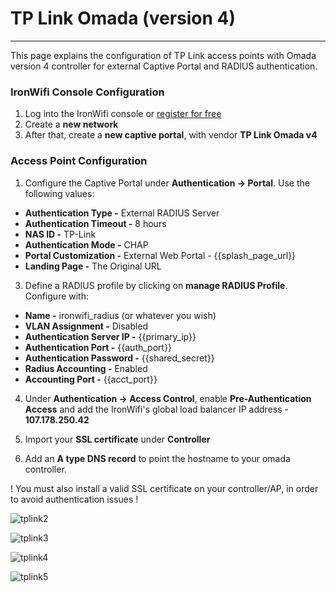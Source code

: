 # **TP Link Omada (version 4)**

---

This page explains the configuration of TP Link access points with Omada version 4 controller for external Captive Portal and RADIUS authentication.

### IronWifi Console Configuration

1. Log into the IronWifi console or [register for free](https://console.ironwifi.com/register)
2. Create a **new network**
3. After that, create a **new captive portal**, with vendor **TP Link Omada v4**

### Access Point Configuration

1. Configure the Captive Portal under **Authentication -> Portal**. Use the following values:

- **Authentication Type -** External RADIUS Server
- **Authentication Timeout -** 8 hours
- **NAS ID -** TP-Link
- **Authentication Mode -** CHAP
- **Portal Customization -** External Web Portal - {{splash_page_url}}
- **Landing Page -** The Original URL

3. Define a RADIUS profile by clicking on **manage RADIUS Profile**. Configure with:

- **Name -** ironwifi_radius (or whatever you wish)
- **VLAN Assignment -** Disabled
- **Authentication Server IP -** {{primary_ip}}
- **Authentication Port -** {{auth_port}}
- **Authentication Password -** {{shared_secret}}
- **Radius Accounting -** Enabled
- **Accounting Port -** {{acct_port}}

4. Under **Authentication -> Access Control**, enable **Pre-Authentication Access** and add the IronWifi's global load balancer IP address - **107.178.250.42**

6. Import your **SSL certificate** under **Controller** 

5. Add an **A type DNS record** to point the hostname to your omada controller.

 ! You must also install a valid SSL certificate on your controller/AP, in order to avoid authentication issues !

![tplink2](https://raw.githubusercontent.com/IronWifi/docs/master/configuration-guides/tp_link_omada_v4/tplink1.png)

![tplink3](https://raw.githubusercontent.com/IronWifi/docs/master/configuration-guides/tp_link_omada_v4/tplink3.png)

![tplink4](https://raw.githubusercontent.com/IronWifi/docs/master/configuration-guides/tp_link_omada_v4/tplink2.png)

![tplink5](https://raw.githubusercontent.com/IronWifi/docs/master/configuration-guides/tp_link_omada_v4/tplink5.png)


